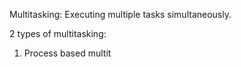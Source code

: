 Multitasking: Executing multiple tasks simultaneously.

2 types of multitasking: 
1. Process based multit